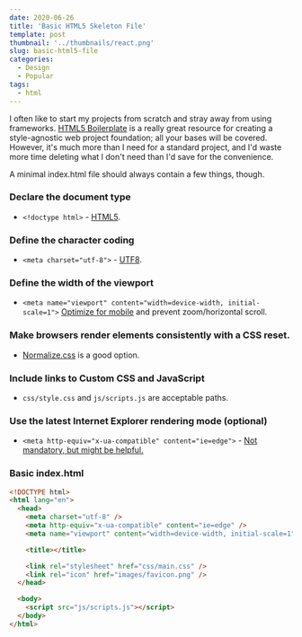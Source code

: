 ```yaml
---
date: 2020-06-26
title: 'Basic HTML5 Skeleton File'
template: post
thumbnail: '../thumbnails/react.png'
slug: basic-html5-file
categories:
  - Design
  - Popular
tags:
  - html
---
```


I often like to start my projects from scratch and stray away from using frameworks. [HTML5 Boilerplate](https://html5boilerplate.com/) is a really great resource for creating a style-agnostic web project foundation; all your bases will be covered. However, it's much more than I need for a standard project, and I'd waste more time deleting what I don't need than I'd save for the convenience.

A minimal index.html file should always contain a few things, though.

### Declare the document type

- `<!doctype html>` - [HTML5](https://en.wikipedia.org/wiki/HTML5).

### Define the character coding

- `<meta charset="utf-8">` - [ UTF8](https://en.wikipedia.org/wiki/UTF-8).

### Define the width of the viewport

- `<meta name="viewport" content="width=device-width, initial-scale=1">`
  [Optimize for mobile](https://developer.mozilla.org/en-US/docs/Mozilla/Mobile/Viewport_meta_tag) and prevent zoom/horizontal scroll.

### Make browsers render elements consistently with a CSS reset.

- [Normalize.css](https://necolas.github.io/normalize.css/) is a good option.

### Include links to Custom CSS and JavaScript

- `css/style.css` and `js/scripts.js` are acceptable paths.

### Use the latest Internet Explorer rendering mode (optional)

- `<meta http-equiv="x-ua-compatible" content="ie=edge">` - [Not mandatory, but might be helpful.](<https://msdn.microsoft.com/en-us/library/jj676915(v=vs.85).aspx>)

### Basic index.html

```html
<!DOCTYPE html>
<html lang="en">
  <head>
    <meta charset="utf-8" />
    <meta http-equiv="x-ua-compatible" content="ie=edge" />
    <meta name="viewport" content="width=device-width, initial-scale=1" />

    <title></title>

    <link rel="stylesheet" href="css/main.css" />
    <link rel="icon" href="images/favicon.png" />
  </head>

  <body>
    <script src="js/scripts.js"></script>
  </body>
</html>
```
